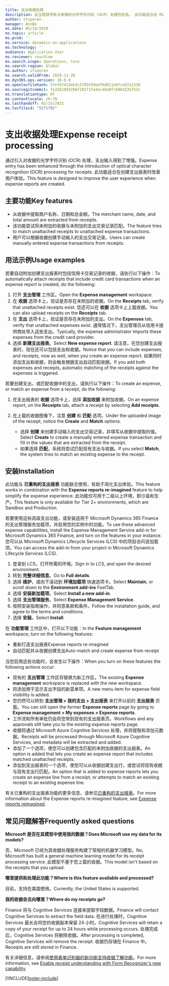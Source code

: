 ```yaml
---
title: 支出收据处理
description: 此主题提供有关收据的光学字符识别 (OCR) 处理的信息。 此功能适合在 Microsoft Dynamics 365 Finance 中创建支出报表时改善用户体验。
author: stsporen
manager: AnnBe
ms.date: 05/14/2020
ms.topic: article
ms.prod: ''
ms.service: dynamics-ax-applications
ms.technology: ''
audience: Application User
ms.reviewer: roschlom
ms.search.scope: Operations, Core
ms.search.region: Global
ms.author: stsporen
ms.search.validFrom: 2019-11-20
ms.dyn365.ops.version: 10.0.8
ms.openlocfilehash: 57ef67412eb3c5795559e4f6d011e97c4d7a1338
ms.sourcegitcommit: fa32b1893286f20271fa4ec4be8fc68bd135f53c
ms.translationtype: HT
ms.contentlocale: zh-CN
ms.lasthandoff: 02/15/2021
ms.locfileid: "5271792"
---
```

# <a name="expense-receipt-processing"></a><span data-ttu-id="c569a-104">支出收据处理</span><span class="sxs-lookup"><span data-stu-id="c569a-104">Expense receipt processing</span></span>

<span data-ttu-id="c569a-105">通过引入对收据的光学字符识别 (OCR) 处理，支出输入得到了增强。</span><span class="sxs-lookup"><span data-stu-id="c569a-105">Expense entry has been enhanced through the introduction of optical character recognition (OCR) processing for receipts.</span></span> <span data-ttu-id="c569a-106">此功能适合在创建支出报表时改善用户体验。</span><span class="sxs-lookup"><span data-stu-id="c569a-106">This feature is designed to improve the user experience when expense reports are created.</span></span>

## <a name="key-features"></a><span data-ttu-id="c569a-107">主要功能</span><span class="sxs-lookup"><span data-stu-id="c569a-107">Key features</span></span>

- <span data-ttu-id="c569a-108">从收据中提取商户名称、日期和总金额。</span><span class="sxs-lookup"><span data-stu-id="c569a-108">The merchant name, date, and total amount are extracted from receipts.</span></span>
- <span data-ttu-id="c569a-109">该功能尝试将未附加的收据与未附加的支出交易记录匹配。</span><span class="sxs-lookup"><span data-stu-id="c569a-109">The feature tries to match unattached receipts to unattached expense transactions.</span></span>
- <span data-ttu-id="c569a-110">用户可以根据收据创建手动输入的支出交易记录。</span><span class="sxs-lookup"><span data-stu-id="c569a-110">Users can create manually entered expense transactions from receipts.</span></span>

## <a name="usage-examples"></a><span data-ttu-id="c569a-111">用法示例</span><span class="sxs-lookup"><span data-stu-id="c569a-111">Usage examples</span></span>

<span data-ttu-id="c569a-112">若要自动附加创建支出报表时包括信用卡交易记录的收据，请执行以下操作：</span><span class="sxs-lookup"><span data-stu-id="c569a-112">To automatically attach receipts that include credit card transactions when an expense report is created, do the following:</span></span>

  1. <span data-ttu-id="c569a-113">打开 **支出管理** 工作区。</span><span class="sxs-lookup"><span data-stu-id="c569a-113">Open the **Expense management** workspace.</span></span>
  2. <span data-ttu-id="c569a-114">在 **收据** 选项卡上，验证是否存在未附加的收据。</span><span class="sxs-lookup"><span data-stu-id="c569a-114">On the **Receipts** tab, verify that unattached receipts exist.</span></span> <span data-ttu-id="c569a-115">您还可以在 **收据** 选项卡上上载收据。</span><span class="sxs-lookup"><span data-stu-id="c569a-115">You can also upload receipts on the **Receipts** tab.</span></span>
  3. <span data-ttu-id="c569a-116">在 **支出** 选项卡上，验证是否存在未附加的支出。</span><span class="sxs-lookup"><span data-stu-id="c569a-116">On the **Expenses** tab, verify that unattached expenses exist.</span></span> <span data-ttu-id="c569a-117">通常情况下，支出管理员从信用卡提供商处导入这些支出。</span><span class="sxs-lookup"><span data-stu-id="c569a-117">Typically, the expense administrator imports these expenses from the credit card provider.</span></span>
  4. <span data-ttu-id="c569a-118">选择 **新建支出报表**。</span><span class="sxs-lookup"><span data-stu-id="c569a-118">Select **New expense report**.</span></span> <span data-ttu-id="c569a-119">请注意，在您创建支出报表时，现在还可以包括支出和收据。</span><span class="sxs-lookup"><span data-stu-id="c569a-119">Notice that you can include expenses, and receipts, now as well, when you create an expense report.</span></span> <span data-ttu-id="c569a-120">如果同时添加支出和收据，则会触发根据支出自动匹配收据。</span><span class="sxs-lookup"><span data-stu-id="c569a-120">If you add both expenses and receipts, automatic matching of the receipts against the expenses is triggered.</span></span>

<span data-ttu-id="c569a-121">若要创建支出，或匹配收据中的支出，请执行以下操作：</span><span class="sxs-lookup"><span data-stu-id="c569a-121">To create an expense, or match an expense from a receipt, do the following:</span></span>

  1. <span data-ttu-id="c569a-122">在支出报表的 **收据** 选项卡上，选择 **添加收据** 来附加收据。</span><span class="sxs-lookup"><span data-stu-id="c569a-122">On an expense report, on the **Receipts** tab, attach a receipt by selecting **Add receipts**.</span></span>
  2. <span data-ttu-id="c569a-123">在上载的收据图像下，注意 **创建** 和 **匹配** 选项。</span><span class="sxs-lookup"><span data-stu-id="c569a-123">Under the uploaded image of the receipt, notice the **Create** and **Match** options.</span></span>

      - <span data-ttu-id="c569a-124">选择 **创建** 来创建手动输入的支出交易记录，并填写从收据中提取的值。</span><span class="sxs-lookup"><span data-stu-id="c569a-124">Select **Create** to create a manually entered expense transaction and fill in the values that are extracted from the receipt.</span></span>
      - <span data-ttu-id="c569a-125">如果选择 **匹配**，系统将尝试匹配现有支出与收据。</span><span class="sxs-lookup"><span data-stu-id="c569a-125">If you select **Match**, the system tries to match an existing expense to the receipt.</span></span>

## <a name="installation"></a><span data-ttu-id="c569a-126">安装</span><span class="sxs-lookup"><span data-stu-id="c569a-126">Installation</span></span>

<span data-ttu-id="c569a-127">此功能与 **已重构的支出报表** 功能联合使用，有助于简化支出体验。</span><span class="sxs-lookup"><span data-stu-id="c569a-127">This feature works in combination with the **Expense reports re-imagined** feature to help simplify the expense experience.</span></span> <span data-ttu-id="c569a-128">此功能仅可用于二级以上环境，即沙盒和生产。</span><span class="sxs-lookup"><span data-stu-id="c569a-128">This feature is only available for Tier 2+ environments, which are Sandbox and Production.</span></span>

<span data-ttu-id="c569a-129">若要使用这些高级支出功能，请安装适用于 Microsoft Dynamics 365 Finance 的支出管理服务加载项，并启用您的实例中的功能。</span><span class="sxs-lookup"><span data-stu-id="c569a-129">To use these advanced expense capabilities, install the Expense Management Service add-in for Microsoft Dynamics 365 Finance, and turn on the features in your instance.</span></span> <span data-ttu-id="c569a-130">您可以从 Microsoft Dynamics Lifecycle Services (LCS) 中的项目访问该加载项。</span><span class="sxs-lookup"><span data-stu-id="c569a-130">You can access the add-in from your project in Microsoft Dynamics Lifecycle Services (LCS).</span></span>

1. <span data-ttu-id="c569a-131">登录到 LCS，打开所需的环境。</span><span class="sxs-lookup"><span data-stu-id="c569a-131">Sign in to LCS, and open the desired environment.</span></span>
2. <span data-ttu-id="c569a-132">转到 **完整详细信息**。</span><span class="sxs-lookup"><span data-stu-id="c569a-132">Go to **Full details**.</span></span>
3. <span data-ttu-id="c569a-133">选择 **维护**，或向下滚动到 **环境加载项** 快速选项卡。</span><span class="sxs-lookup"><span data-stu-id="c569a-133">Select **Maintain**, or scroll down to the **Environment add-ins** FastTab.</span></span>
4. <span data-ttu-id="c569a-134">选择 **安装新加载项**。</span><span class="sxs-lookup"><span data-stu-id="c569a-134">Select **Install a new add-in**.</span></span>
5. <span data-ttu-id="c569a-135">选择 **支出管理服务**。</span><span class="sxs-lookup"><span data-stu-id="c569a-135">Select **Expense Management Service**.</span></span>
6. <span data-ttu-id="c569a-136">按照安装指南操作，并同意条款和条件。</span><span class="sxs-lookup"><span data-stu-id="c569a-136">Follow the installation guide, and agree to the terms and conditions.</span></span>
7. <span data-ttu-id="c569a-137">选择 **安装**。</span><span class="sxs-lookup"><span data-stu-id="c569a-137">Select **Install**.</span></span>

<span data-ttu-id="c569a-138">在 **功能管理** 工作区中，打开以下功能：</span><span class="sxs-lookup"><span data-stu-id="c569a-138">In the **Feature management** workspace, turn on the following features:</span></span>

- <span data-ttu-id="c569a-139">重新打造支出报表</span><span class="sxs-lookup"><span data-stu-id="c569a-139">Expense reports re-imagined</span></span>
- <span data-ttu-id="c569a-140">自动匹配并从收据创建支出</span><span class="sxs-lookup"><span data-stu-id="c569a-140">Auto-match and create expense from receipt</span></span>

<span data-ttu-id="c569a-141">当您启用这些功能时，会发生以下操作：</span><span class="sxs-lookup"><span data-stu-id="c569a-141">When you turn on these features the following actions occur:</span></span>

- <span data-ttu-id="c569a-142">现有的 **支出管理** 工作区将替换为新工作区。</span><span class="sxs-lookup"><span data-stu-id="c569a-142">The existing **Expense management** workspace is replaced with the new workspace.</span></span>
- <span data-ttu-id="c569a-143">将添加用于显示支出字段的新菜单项。</span><span class="sxs-lookup"><span data-stu-id="c569a-143">A new menu item for expense field visibility is added.</span></span>
- <span data-ttu-id="c569a-144">您仍然可以转到 **支出管理 > 我的支出 > 支出报表** 来打开以前的 **支出报表** 页面。</span><span class="sxs-lookup"><span data-stu-id="c569a-144">You can still open the former **Expense reports** page by going to **Expense management > My expenses > Expense reports**.</span></span>
- <span data-ttu-id="c569a-145">工作流和所有审批仍会将您带到现有的支出报表页。</span><span class="sxs-lookup"><span data-stu-id="c569a-145">Workflows and any approvals still take you to the existing expense reports page.</span></span>
- <span data-ttu-id="c569a-146">收据将通过 Microsoft Azure Cognitive Services 处理，并将提取和添加元数据。</span><span class="sxs-lookup"><span data-stu-id="c569a-146">Receipts will be processed through Microsoft Azure Cognitive Services, and metadata will be extracted and added.</span></span>
- <span data-ttu-id="c569a-147">添加了一个选项，使您可以创建包含匹配的未附加收据的支出报表。</span><span class="sxs-lookup"><span data-stu-id="c569a-147">An option is added that lets you create an expense report that includes matched unattached receipts.</span></span>
- <span data-ttu-id="c569a-148">添加到支出报表的一个选项，使您可以从收据创建支出行，或尝试将现有收据与现有支出行匹配。</span><span class="sxs-lookup"><span data-stu-id="c569a-148">An option that is added to expense reports lets you create an expense line from a receipt, or attempts to match an existing receipt to an existing expense line.</span></span>

<span data-ttu-id="c569a-149">有关已重构的支出报表功能的更多信息，请参见[已重构的支出报表](ExpenseWorkspaceNew.md)。</span><span class="sxs-lookup"><span data-stu-id="c569a-149">For more information about the Expense reports re-imagined feature, see [Expense reports reimagined](ExpenseWorkspaceNew.md).</span></span>

## <a name="frequently-asked-questions"></a><span data-ttu-id="c569a-150">常见问题解答</span><span class="sxs-lookup"><span data-stu-id="c569a-150">Frequently asked questions</span></span>

<span data-ttu-id="c569a-151">**Microsoft 是否在其模型中使用我的数据？**</span><span class="sxs-lookup"><span data-stu-id="c569a-151">**Does Microsoft use my data for its models?**</span></span>

<span data-ttu-id="c569a-152">否，Microsoft 已经为其收据处理服务构建了常规的机器学习模型。</span><span class="sxs-lookup"><span data-stu-id="c569a-152">No, Microsoft has built a general machine learning model for its receipt processing service.</span></span> <span data-ttu-id="c569a-153">此模型不基于您上载的收据。</span><span class="sxs-lookup"><span data-stu-id="c569a-153">This model isn't based on the receipts that you upload.</span></span>

<span data-ttu-id="c569a-154">**哪里提供和处理此功能？**</span><span class="sxs-lookup"><span data-stu-id="c569a-154">**Where is this feature available and processed?**</span></span>

<span data-ttu-id="c569a-155">目前，支持在美国使用。</span><span class="sxs-lookup"><span data-stu-id="c569a-155">Currently, the United States is supported.</span></span>

<span data-ttu-id="c569a-156">**我的收据会去向哪里？**</span><span class="sxs-lookup"><span data-stu-id="c569a-156">**Where do my receipts go?**</span></span>

<span data-ttu-id="c569a-157">Finance 将与 Cognitive Services 连接来提取字段数据。</span><span class="sxs-lookup"><span data-stu-id="c569a-157">Finance will contact Cognitive Services to extract the field data.</span></span> <span data-ttu-id="c569a-158">在进行处理时，Cognitive Services 最长会将您的收据副本保留 24 小时。</span><span class="sxs-lookup"><span data-stu-id="c569a-158">Cognitive Services will retain a copy of your receipt for up to 24 hours while processing occurs.</span></span> <span data-ttu-id="c569a-159">处理完成后，Cognitive Services 将删除收据。</span><span class="sxs-lookup"><span data-stu-id="c569a-159">After processing is completed, Cognitive Services will remove the receipt.</span></span> <span data-ttu-id="c569a-160">收据仍存储在 Finance 中。</span><span class="sxs-lookup"><span data-stu-id="c569a-160">Receipts are still stored in Finance.</span></span>

<span data-ttu-id="c569a-161">有关详细信息，请参阅[使用表单识别器的新功能支持收据了解功能](https://azure.microsoft.com/blog/enable-receipt-understanding-with-form-recognizer-s-new-capability/)。</span><span class="sxs-lookup"><span data-stu-id="c569a-161">For more information, see [Enable receipt understanding with Form Recognizer's new capability](https://azure.microsoft.com/blog/enable-receipt-understanding-with-form-recognizer-s-new-capability/).</span></span>


[!INCLUDE[footer-include](../includes/footer-banner.md)]